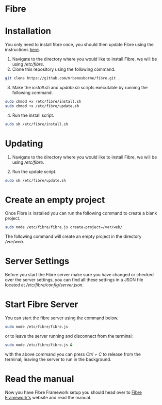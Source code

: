 # Fibre

# Installation
You only need to install fibre once, you should then update Fibre using the instructions [here](#updating).

1. Navigate to the directory where you would like to install Fibre, we will be using */etc/fibre*.
2. Clone this repository using the following command.

```bash
git clone https://github.com/mrbenosborne/fibre.git .
```

3. Make the *install.sh* and *update.sh* scripts executable by running the following command.

```bash
sudo chmod +x /etc/fibre/install.sh
sudo chmod +x /etc/fibre/update.sh
```

4. Run the install script.

```bash
sudo sh /etc/fibre/install.sh
```

# Updating

1. Navigate to the directory where you would like to install Fibre, we will be using */etc/fibre*.

2. Run the update script.

```bash
sudo sh /etc/fibre/update.sh
```

# Create an empty project

Once Fibre is installed you can run the following command to create a blank project.

```bash
sudo node /etc/fibre/fibre.js create-project=/var/web/
```

The following command will create an empty project in the directory */var/web*.

# Server Settings
Before you start the Fibre server make sure you have changed or checked over the server settings, you can find all these settings in a JSON file located at */etc/fibre/config/server.json*.

# Start Fibre Server

You can start the fibre server using the command below.

```bash
sudo node /etc/fibre/fibre.js
```

or to leave the server running and disconnect from the terminal:

```bash
sudo node /etc/fibre/fibre.js &
```

with the above command you can press *Ctrl + C* to release from the terminal, leaving the server to run in the background.

# Read the manual
Now you have Fibre Framework setup you should head over to [Fibre Framework's](http://fibreframework.com/) website and read the manual.
